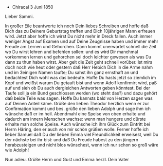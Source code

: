 + Chiracal 3 Juni 1850

Lieber Sammi.

In großer Eile beantworte ich noch Dein liebes Schreiben und hoffe daß Dich das zu Deinem Geburtstag treffen und Dich 10jährigen Mann erfreuen wird. Jetzt aber hoffe ich wirst Du nicht mehr in Dreck fallen. Auch immer weniger Angst auf Examen und auf Deine Zeugnisse haben und immer mehr Freude am Lernen und Gehorchen. Dann kommt unerwartet schnell die Zeit wo Du wirst lehren und befehlen sollen: und es wird Dir manchmal vorkommen lernen und gehorchen sei doch leichter gewesen als was Du dann zu thun haben wirst. Aber gelt die Zeit geht schnell vorüber. Ist mirs doch noch wie heut oder gestern daß Herr Hebich Dich in die Arme nahm und im 3einigen Namen taufte; Du sahst ihn ganz ernsthaft an und bedachtest Dich wohl was das bedeute. Hoffe Du hasts jetzt so ziemlich im Kopf und weißst warum Du getauft bist und wenn Adolf konfirmirt wird, paß auf und sieh ob Du auch dergleichen Antworten geben könntest. Bei der Taufe soll ja ein Bund geschlossen werden (wo steht das?) und dazu gehört daß beide Teile was sagen. Hoffe Du kannsts bald von Herzen sagen was auf Deinen Anteil käme. Grüße den lieben Theodor herzlich wenn er zur Confirmation kommt und bes. grüße den lieben Adolph und sage ihm ich wünsche daß er im heil. Abendmahl eine Speise von oben erhalte und dadurch am innern Menschen wachse: wenn man hungere und dürste erhalte man solche Speise. Auch wünsche ich ihm Glück zum Eintritt bei Herrn Häring, den er auch von mir schön grüßen wolle. Ferner hoffe ich lieber Samuel daß Du der lieben Emma viel Freundlichkeit erweisest, weil Du der nächste bei ihr bist: und daß Du Freude habest zu den jüngern herabzusteigen und nicht blos wünschest, wenn ich nur schon so groß wäre wie Adolph!

Nun adieu. Grüße Herm und Gust und Emma herzl.
 Dein Vater


